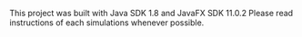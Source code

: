 This project was built with Java SDK 1.8 and JavaFX SDK 11.0.2
Please read instructions of each simulations whenever possible.